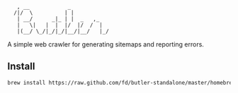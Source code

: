        , __            _
      /|/  \          | |
       | __/      _|_ | |  _   ,_
       |   \|   |  |  |/  |/  /  |
       |(__/ \_/|_/|_/|__/|__/   |_/


A simple web crawler for generating sitemaps and reporting errors.


## Install

```bash
brew install https://raw.github.com/fd/butler-standalone/master/homebrew/butler.rb
```
